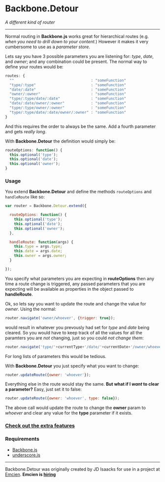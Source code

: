 # Backbone.Detour

*A different kind of router*

--------------

Normal routing in **Backbone.js** works great for hierarchical routes (e.g. *when you need to drill down to your content.*) However it makes it very cumbersome to use as a *parameter store*.

Lets say you have 3 possible parameters you are listening for: *type*, *date*, and *owner*; and any combination could be present. The normal way to define your routes would be:

```javascript
routes: {
  ""                                   : "someFunction"
  "type/:type"                         : "someFunction"
  "date/:date"                         : "someFunction"
  "owner/:owner"                       : "someFunction"
  "type/:type/date/:date"              : "someFunction"
  "date/:date/owner/:owner"            : "someFunction"
  "type/:type/owner/:owner"            : "someFunction"
  "type/:type/date/:date/owner/:owner" : "someFunction"
}
```
And this requires the order to always be the same. Add a fourth parameter and gets *really long*.

With **Backbone.Detour** the definition would simply be:

```javascript
routeOptions: function() {
  this.optional('type');
  this.optional('date');
  this.optional('owner');
}
```


### Usage

You extend **Backbone.Detour** and define the methods `routeOptions` and `handleRoute` like so:

```javascript
var router = Backbone.Detour.extend({

  routeOptions: function() {
    this.optional('type');
    this.optional('date');
    this.optional('owner');
  },

  handleRoute: function(args) {
    this.type = args.type;
    this.date = args.date;
    this.owner = args.owner;
  }

});
```
You specify what parameters you are expecting in **routeOptions** then any time a route change is triggered, any passed parameters that you are expecting will be available as properties in the object passed to **handleRoute**.

Ok, so lets say you want to update the route and change the value for *owner*. Using the normal:

```javascript
router.navigate('owner/whoever', {trigger: true});
```
would result in whatever you prevously had set for *type* and *date* being cleared. So you would have to keep track of all the values for all the paramters you are *not* changing, just so you could *not change them*:

```javascript
router.navigate('type/'+currentType+'/date/'+currentDate+'/owner/whoever', {trigger: true});
```
For long lists of parameters this would be tedious.

With **Backbone.Detour** you just specify what you want to change:

```javascript
router.updateRoute({owner: 'whoever'});
```

Everything else in the route would stay the same. **But what if I *want* to clear a parameter?** Easy, just set it to false:

```javascript
router.updateRoute({owner: 'whoever', type: false});
```

The above call would update the route to change the **owner** param to *whoever* and clear any value for the **type** parameter if it exists.

### [Check out the extra features](https://github.com/jisaacks/Backbone.Detour/blob/master/docs/extra_features.md#readme)

### Requirements

 - [Backbone.js](http://backbonejs.org/)
 - [underscore.js](http://underscorejs.org/)

--------------

Backbone.Detour was originally created by JD Isaacks for use in a project at [Emcien](https://github.com/emcien).
**Emcien is [hiring](http://emcien.com/about/careers/)**